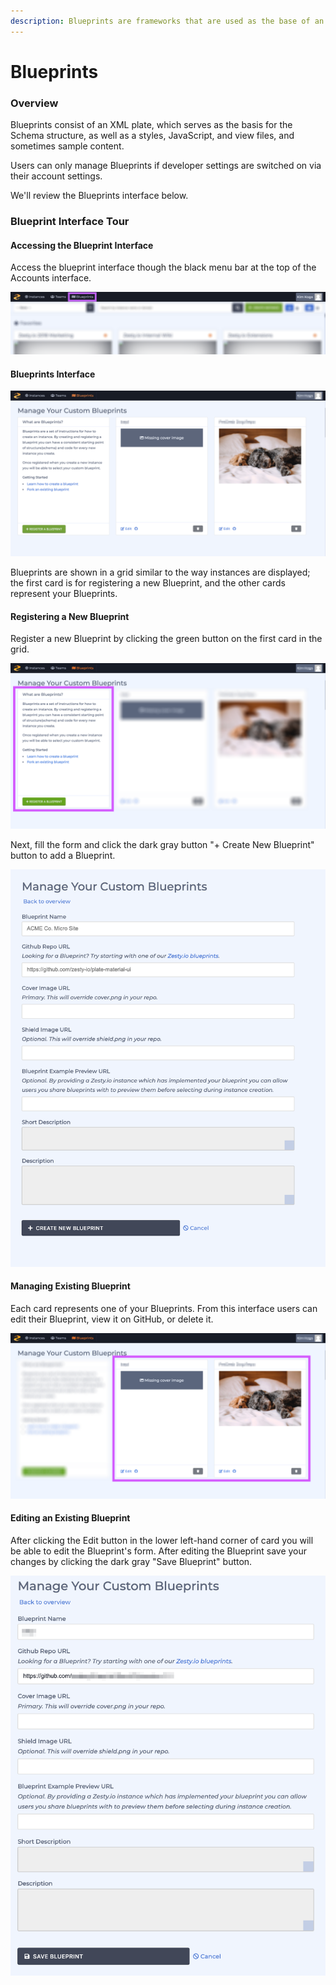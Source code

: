 ```yaml
---
description: Blueprints are frameworks that are used as the base of an instance.
---
```


# Blueprints

### Overview 

Blueprints consist of an XML plate, which serves as the basis for the Schema structure, as well as a styles, JavaScript, and view files, and sometimes sample content. 

Users can only manage Blueprints if developer settings are switched on via their account settings. 

We'll review the Blueprints interface below. 

### Blueprint Interface Tour

#### Accessing the Blueprint Interface 

Access the blueprint interface though the black menu bar at the top of the Accounts interface. 

![Access Blueprints from the Accounts menu bar.](../../.gitbook/assets/accessing-blueprints-interface.png)

#### Blueprints Interface

![The Blueprints interface allows users to manager their Blueprints.](../../.gitbook/assets/blueprints-interface.png)

Blueprints are shown in a grid similar to the way instances are displayed; the first card is for registering a new Blueprint, and the other cards represent your Blueprints. 

#### Registering a New Blueprint

Register a new Blueprint by clicking the green button on the first card in the grid. 

![The first card allows users to create new Blueprints.](../../.gitbook/assets/register-blueprint.png)

Next, fill the form and click the dark gray button "+ Create New Blueprint" button to add a Blueprint.

![Register a new Blueprint form.](../../.gitbook/assets/register-blueprint-form.png)

#### Managing Existing Blueprint

Each card represents one of your Blueprints. From this interface users can edit their Blueprint, view it on GitHub, or delete it. 

![Existing Blueprints will be shown in a grid.](../../.gitbook/assets/manage-blueprints.png)

#### Editing an Existing Blueprint

After clicking the Edit button in the lower left-hand corner of card you will be able to edit the Blueprint's form. After editing the Blueprint save your changes by clicking the dark gray "Save Blueprint" button.

![](../../.gitbook/assets/edit-existing-blueprint.png)

